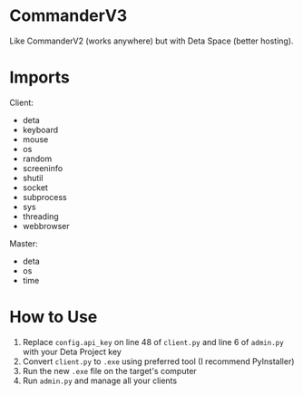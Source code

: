 # CommanderV3
Like CommanderV2 (works anywhere) but with Deta Space (better hosting).

# Imports
Client:
- deta
- keyboard
- mouse
- os
- random
- screeninfo
- shutil
- socket
- subprocess
- sys
- threading
- webbrowser

Master:
- deta
- os
- time

# How to Use
1. Replace `config.api_key` on line 48 of `client.py` and line 6 of `admin.py` with your Deta Project key
2. Convert `client.py` to `.exe` using preferred tool (I recommend PyInstaller)
3. Run the new `.exe` file on the target's computer
4. Run `admin.py` and manage all your clients